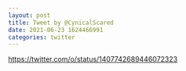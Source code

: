 ```yaml
--- 
layout: post 
title: Tweet by @CynicalScared 
date: 2021-06-23 1624466991 
categories: twitter 
--- 
```

https://twitter.com/o/status/1407742689446072323